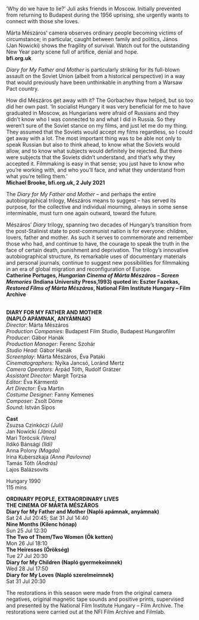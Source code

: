 
‘Why do we have to lie?’ Juli asks friends in Moscow. Initially prevented from returning to Budapest during the 1956 uprising, she urgently wants to connect with those she loves.

Márta Mészáros’ camera observes ordinary people becoming victims of circumstance; in particular, caught between family and politics, János  
(Jan Nowicki) shows the fragility of survival. Watch out for the outstanding  
New Year party scene full of artifice, denial and hope.<br>
**bfi.org.uk**

_Diary for My Father and Mother_ is particularly striking for its full-blown assault on the Soviet Union (albeit from a historical perspective) in a way that would previously have been unthinkable in anything from a Warsaw Pact country.

How did Mészáros get away with it? The Gorbachev thaw helped, but so too did her own past. ‘In socialist Hungary it was very beneficial for me to have graduated in Moscow, as Hungarians were afraid of Russians and they didn’t know who I was connected to and what I did in Russia. So they weren’t sure of the Soviet stance on my films, and just let me do my thing. They assumed that the Soviets would accept my films regardless, so I could get away with a lot. The most important thing was to be able not only to speak Russian but also to think ahead, to know what the Soviets would allow, and to know what subjects would definitely be rejected. But there were subjects that the Soviets didn’t understand, and that’s why they accepted it. Filmmaking is easy in that sense; you just have to know who you’re working with, and who you’ll face, and what they understand from what you’re telling them.’<br>
**Michael Brooke, bfi.org.uk, 2 July 2021**

The _Diary for My Father and Mother_ – and perhaps the entire autobiographical trilogy, Mészáros means to suggest – has served its purpose, for the collective and individual mourning, always in some sense interminable, must turn one again outward, toward the future.

Mészáros’ _Diary_ trilogy, spanning two decades of Hungary’s transition from the post-Stalinist state to post-communist nation is for everyone: children, lovers, father and mother. As such it serves to commemorate and remember those who had, and continue to have, the courage to speak the truth in the face of certain death, punishment and deprivation. The trilogy’s innovative autobiographical structure, its remarkable uses of documentary materials and personal journals, continue to suggest new possibilities for filmmaking in an era of global migration and reconfiguration of Europe.<br>
**Catherine Portuges, _Hungarian Cinema of Márta Mészáros – Screen Memories_ (Indiana University Press,1993) quoted in: Eszter Fazekas, _Restored Films of Márta Mészáros_, National Film Institute Hungary – Film Archive**<br>
<br>

**DIARY FOR MY FATHER AND MOTHER**<br>
**(NAPLÓ APÁMNAK, ANYÁMNAK)**<br>
_Director_: Márta Mészáros  
_Production Companies_: Budapest Film Studio, Budapest Hungarofilm  
_Producer_: Gábor Hanák  
_Production Manager:_ Ferenc Szohár  
_Studio Head:_ Gábor Hanák<br>
_Screenplay_: Márta Mészáros, Éva Pataki<br>
_Cinematographers:_ Nyika Jancsó, Loránd Mertz<br>
_Camera Operators:_ Árpád Tóth, Rudolf Grátzer<br>
_Assistant Director:_ Margit Torzsa<br>
_Editor:_ Éva Kármentö<br>
_Art Director:_ Éva Martin<br>
_Costume Designer:_ Fanny Kemenes<br>
_Composer:_ Zsolt Döme<br>
_Sound:_ István Sipos<br>

**Cast**<br>
Zsuzsa Czinkóczi _(Juli)_  
Jan Nowicki _(János)_  
Mari Töröcsik _(Vera)_  
Ildikó Bánsági _(Ildi)_  
Anna Polony _(Magda)_  
Irina Kuberszkaja _(Anna Pavlovna)_  
Tamás Tóth _(András)_  
Lajos Balázsovits<br>

Hungary 1990<br>
115 mins<br>

**ORDINARY PEOPLE, EXTRAORDINARY LIVES**<br>
**THE CINEMA OF MÁRTA MÉSZÁROS**<br>
**Diary for My Father and Mother
(Napló apámnak, anyámnak)**<br>
Sat 24 Jul 20:45; Sat 31 Jul 14:40<br>
**Nine Months (Kilenc hónap)**<br>
Sun 25 Jul 12:30<br>
**The Two of Them/Two Women (Ök ketten)**<br>
Mon 26 Jul 18:10<br>
**The Heiresses (Örökség)**<br>
Tue 27 Jul 20:30<br>
**Diary for My Children (Napló gyermekeimnek)**<br>
Wed 28 Jul 17:50<br>
**Diary for My Loves (Napló szerelmeimnek)**<br>
Sat 31 Jul 20:30<br>

The restorations in this season were made from the original camera negatives, original magnetic tape sounds and positive prints, supervised and presented by the National Film Institute Hungary – Film Archive. The restorations were carried out at the NFI Film Archive and Filmlab.<br>
<!--stackedit_data:
eyJoaXN0b3J5IjpbLTY4MTkwMzAzNiwtOTE3MTA1NzY2XX0=
-->